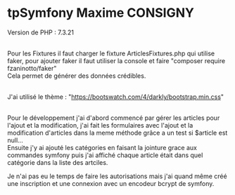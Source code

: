 # tpSymfony Maxime CONSIGNY

Version de PHP : 7.3.21<br><br>

Pour les Fixtures il faut charger le fixture ArticlesFixtures.php qui utilise faker, pour ajouter faker il faut utiliser la console et faire "composer require fzaninotto/faker"<br>
Cela permet de générer des données crédibles.<br> <br>

J'ai utilisé le thème : "https://bootswatch.com/4/darkly/bootstrap.min.css"
<br><br>

Pour le développement j'ai d'abord commencé par gérer les articles pour l'ajout et la modification, j'ai fait les formulaires avec l'ajout et la modification d'articles dans la meme méthode grâce a un test si $article est null...
<br>Ensuite j'y ai ajouté les catégories en faisant la jointure grace aux commandes symfony puis j'ai affiché chaque article était dans quel catégorie dans la liste des artciles.<br>

Je n'ai pas eu le temps de faire les autorisations mais j'ai quand même créé une inscription et une connexion avec un encodeur bcrypt de symfony.
